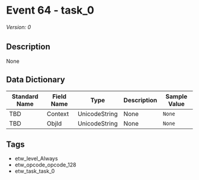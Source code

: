 # Event 64 - task_0
###### Version: 0

## Description
None

## Data Dictionary
|Standard Name|Field Name|Type|Description|Sample Value|
|---|---|---|---|---|
|TBD|Context|UnicodeString|None|`None`|
|TBD|ObjId|UnicodeString|None|`None`|

## Tags
* etw_level_Always
* etw_opcode_opcode_128
* etw_task_task_0